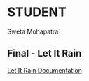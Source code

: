 # STUDENT

Sweta Mohapatra

## Final - Let It Rain

<a href=“http://www.teletechnophiliac.com/blog/2016/3/final-project-documentatiohtml”>Let It Rain Documentation</a>